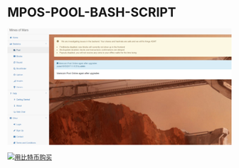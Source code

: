 # MPOS-POOL-BASH-SCRIPT

  ![image]( https://github.com/luxianyou/MPOS-POOL-BASH-SCRIPT/blob/master/use.jpg)
  
  <a href="http://satoshibox.com/7au7vpai6hsvoqrpqb73rspq" class="satoshibox-link"><img src="https://satoshibox.com/img/button-bitcoin.svg" alt="用比特币购买"></a>
